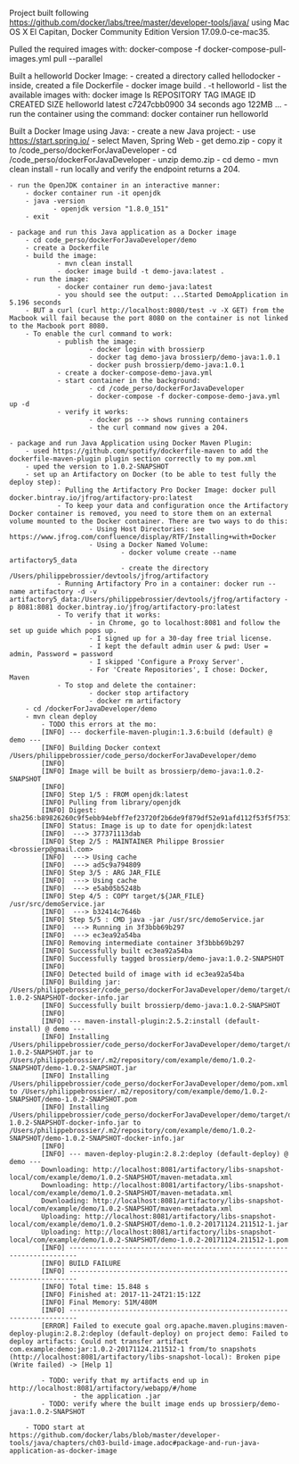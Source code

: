 Project built following https://github.com/docker/labs/tree/master/developer-tools/java/ using Mac OS X El Capitan, Docker Community Edition Version 17.09.0-ce-mac35.


Pulled the required images with: docker-compose -f docker-compose-pull-images.yml pull --parallel


Built a helloworld Docker Image:
	- created a directory called hellodocker
	- inside, created a file Dockerfile
	- docker image build . -t helloworld
	- list the available images with: docker image ls
		REPOSITORY                          TAG                 IMAGE ID            CREATED             SIZE
		helloworld                          latest              c7247cbb0900        34 seconds ago      122MB
		...
	- run the container using the command: docker container run helloworld 


Built a Docker Image using Java:
	- create a new Java project: 
		- use https://start.spring.io/
				- select Maven, Spring Web 
				- get demo.zip
				- copy it to /code_perso/dockerForJavaDeveloper
		- cd /code_perso/dockerForJavaDeveloper
		- unzip demo.zip
		- cd demo
		- mvn clean install
		- run locally and verify the endpoint returns a 204.

	- run the OpenJDK container in an interactive manner:
	    - docker container run -it openjdk
	    - java -version
	           - openjdk version "1.8.0_151"
	    - exit

	- package and run this Java application as a Docker image
	    - cd code_perso/dockerForJavaDeveloper/demo
	    - create a Dockerfile
	    - build the image:
	            - mvn clean install
	            - docker image build -t demo-java:latest .
        - run the image:
                - docker container run demo-java:latest
                - you should see the output: ...Started DemoApplication in 5.196 seconds
        - BUT a curl (curl http://localhost:8080/test -v -X GET) from the Macbook will fail because the port 8080 on the container is not linked to the Macbook port 8080.
        - To enable the curl command to work:
                - publish the image:
                        - docker login with brossierp
                        - docker tag demo-java brossierp/demo-java:1.0.1
                        - docker push brossierp/demo-java:1.0.1
                - create a docker-compose-demo-java.yml
                - start container in the background:
                        - cd /code_perso/dockerForJavaDeveloper
                        - docker-compose -f docker-compose-demo-java.yml up -d
                - verify it works:
                        - docker ps --> shows running containers
                        - the curl command now gives a 204.

    - package and run Java Application using Docker Maven Plugin:
        - used https://github.com/spotify/dockerfile-maven to add the dockerfile-maven-plugin plugin section correctly to my pom.xml
        - uped the version to 1.0.2-SNAPSHOT
        - set up an Artifactory on Docker (to be able to test fully the deploy step):
                - Pulling the Artifactory Pro Docker Image: docker pull docker.bintray.io/jfrog/artifactory-pro:latest
                - To keep your data and configuration once the Artifactory Docker container is removed, you need to store them on an external volume mounted to the Docker container. There are two ways to do this:
                        - Using Host Directories: see https://www.jfrog.com/confluence/display/RTF/Installing+with+Docker
                        - Using a Docker Named Volume:
                                - docker volume create --name artifactory5_data
                                - create the directory /Users/philippebrossier/devtools/jfrog/artifactory
                - Running Artifactory Pro in a container: docker run --name artifactory -d -v artifactory5_data:/Users/philippebrossier/devtools/jfrog/artifactory -p 8081:8081 docker.bintray.io/jfrog/artifactory-pro:latest
                - To verify that it works:
                        - in Chrome, go to localhost:8081 and follow the set up guide which pops up.
                        - I signed up for a 30-day free trial license.
                        - I kept the default admin user & pwd: User = admin, Password = password
                        - I skipped 'Configure a Proxy Server'.
                        - For 'Create Repositories', I chose: Docker, Maven
                - To stop and delete the container:
                        - docker stop artifactory
                        - docker rm artifactory
        - cd /dockerForJavaDeveloper/demo
        - mvn clean deploy
            - TODO this errors at the mo:
            [INFO] --- dockerfile-maven-plugin:1.3.6:build (default) @ demo ---
            [INFO] Building Docker context /Users/philippebrossier/code_perso/dockerForJavaDeveloper/demo
            [INFO]
            [INFO] Image will be built as brossierp/demo-java:1.0.2-SNAPSHOT
            [INFO]
            [INFO] Step 1/5 : FROM openjdk:latest
            [INFO] Pulling from library/openjdk
            [INFO] Digest: sha256:b89826260c9f5ebb94ebff7ef23720f2b6de9f879df52e91afd112f53f5f7531
            [INFO] Status: Image is up to date for openjdk:latest
            [INFO]  ---> 377371113dab
            [INFO] Step 2/5 : MAINTAINER Philippe Brossier <brossierp@gmail.com>
            [INFO]  ---> Using cache
            [INFO]  ---> ad5c9a794809
            [INFO] Step 3/5 : ARG JAR_FILE
            [INFO]  ---> Using cache
            [INFO]  ---> e5ab05b5248b
            [INFO] Step 4/5 : COPY target/${JAR_FILE} /usr/src/demoService.jar
            [INFO]  ---> b32414c7646b
            [INFO] Step 5/5 : CMD java -jar /usr/src/demoService.jar
            [INFO]  ---> Running in 3f3bbb69b297
            [INFO]  ---> ec3ea92a54ba
            [INFO] Removing intermediate container 3f3bbb69b297
            [INFO] Successfully built ec3ea92a54ba
            [INFO] Successfully tagged brossierp/demo-java:1.0.2-SNAPSHOT
            [INFO]
            [INFO] Detected build of image with id ec3ea92a54ba
            [INFO] Building jar: /Users/philippebrossier/code_perso/dockerForJavaDeveloper/demo/target/demo-1.0.2-SNAPSHOT-docker-info.jar
            [INFO] Successfully built brossierp/demo-java:1.0.2-SNAPSHOT
            [INFO]
            [INFO] --- maven-install-plugin:2.5.2:install (default-install) @ demo ---
            [INFO] Installing /Users/philippebrossier/code_perso/dockerForJavaDeveloper/demo/target/demo-1.0.2-SNAPSHOT.jar to /Users/philippebrossier/.m2/repository/com/example/demo/1.0.2-SNAPSHOT/demo-1.0.2-SNAPSHOT.jar
            [INFO] Installing /Users/philippebrossier/code_perso/dockerForJavaDeveloper/demo/pom.xml to /Users/philippebrossier/.m2/repository/com/example/demo/1.0.2-SNAPSHOT/demo-1.0.2-SNAPSHOT.pom
            [INFO] Installing /Users/philippebrossier/code_perso/dockerForJavaDeveloper/demo/target/demo-1.0.2-SNAPSHOT-docker-info.jar to /Users/philippebrossier/.m2/repository/com/example/demo/1.0.2-SNAPSHOT/demo-1.0.2-SNAPSHOT-docker-info.jar
            [INFO]
            [INFO] --- maven-deploy-plugin:2.8.2:deploy (default-deploy) @ demo ---
            Downloading: http://localhost:8081/artifactory/libs-snapshot-local/com/example/demo/1.0.2-SNAPSHOT/maven-metadata.xml
            Downloading: http://localhost:8081/artifactory/libs-snapshot-local/com/example/demo/1.0.2-SNAPSHOT/maven-metadata.xml
            Downloading: http://localhost:8081/artifactory/libs-snapshot-local/com/example/demo/1.0.2-SNAPSHOT/maven-metadata.xml
            Uploading: http://localhost:8081/artifactory/libs-snapshot-local/com/example/demo/1.0.2-SNAPSHOT/demo-1.0.2-20171124.211512-1.jar
            Uploading: http://localhost:8081/artifactory/libs-snapshot-local/com/example/demo/1.0.2-SNAPSHOT/demo-1.0.2-20171124.211512-1.pom
            [INFO] ------------------------------------------------------------------------
            [INFO] BUILD FAILURE
            [INFO] ------------------------------------------------------------------------
            [INFO] Total time: 15.848 s
            [INFO] Finished at: 2017-11-24T21:15:12Z
            [INFO] Final Memory: 51M/480M
            [INFO] ------------------------------------------------------------------------
            [ERROR] Failed to execute goal org.apache.maven.plugins:maven-deploy-plugin:2.8.2:deploy (default-deploy) on project demo: Failed to deploy artifacts: Could not transfer artifact com.example:demo:jar:1.0.2-20171124.211512-1 from/to snapshots (http://localhost:8081/artifactory/libs-snapshot-local): Broken pipe (Write failed) -> [Help 1]

            - TODO: verify that my artifacts end up in http://localhost:8081/artifactory/webapp/#/home
                    - the application .jar
            - TODO: verify where the built image ends up brossierp/demo-java:1.0.2-SNAPSHOT

        - TODO start at https://github.com/docker/labs/blob/master/developer-tools/java/chapters/ch03-build-image.adoc#package-and-run-java-application-as-docker-image

